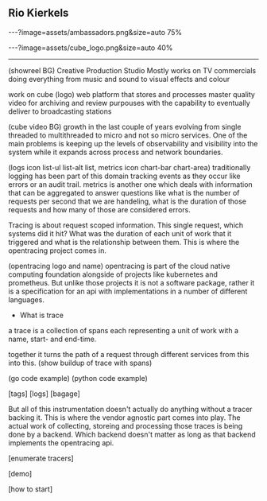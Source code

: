 ## Rio Kierkels

---?image=assets/ambassadors.png&size=auto 75%

---?image=assets/cube_logo.png&size=auto 40%

---

(showreel BG)
Creative Production Studio
Mostly works on TV commercials doing everything from music and sound to visual effects and colour

work on cube (logo)
web platform that stores and processes master quality video for archiving and review purpouses
with the capability to eventually deliver to broadcasting stations

(cube video BG)
growth in the last couple of years evolving
from single threaded to multithreaded to micro and not so micro services.
One of the main problems is keeping up the levels of observability and visibility
into the system while it expands across process and network boundaries.

(logs icon list-ul list-alt list, metrics icon chart-bar chart-area)
traditionally logging has been part of this domain tracking events as they occur like errors or an audit trail.
metrics is another one which deals with information that can be aggregated to answer questions like
what is the number of requests per second that we are handeling, what is the duration of those requests
and how many of those are considered errors.

Tracing is about request scoped information. This single request, which systems did it hit? What was the duration of each unit of work that it triggered and what is the relationship between them. This is where the opentracing project comes in.

(opentracing logo and name)
opentracing is part of the cloud native computing foundation alongside of projects like kubernetes and prometheus. 
But unlike those projects it is not a software package, rather it is a specification for an api with implementations in a number of different languages.

- What is trace

a trace is a collection of spans each representing a unit of work with a name, start- and end-time.

together it turns the path of a request through different services from this into this.
(show buildup of trace with spans)

(go code example)
(python code example)

[tags]
[logs]
[bagage]

But all of this instrumentation doesn't actually do anything without a tracer backing it. This is where the vendor agnostic part comes into play.
The actual work of collecting, storeing and processing those traces is being done by a backend. Which backend doesn't matter as long as that backend implements the opentracing api.

[enumerate tracers]

[demo]

[how to start]